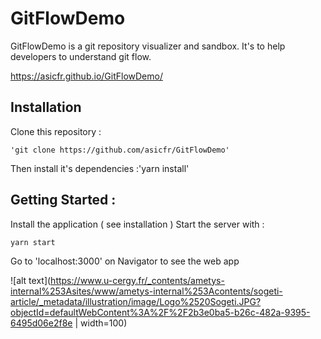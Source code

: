 # GitFlowDemo

GitFlowDemo is a git repository visualizer and sandbox.
It's to help developers to understand git flow.

https://asicfr.github.io/GitFlowDemo/

## Installation

Clone this repository : 

    'git clone https://github.com/asicfr/GitFlowDemo'
    
Then install it's dependencies :'yarn install'

## Getting Started :

Install the application ( see installation )
Start the server with : 
   
    yarn start
    
Go to 'localhost:3000' on Navigator to see the web app

![alt text](https://www.u-cergy.fr/_contents/ametys-internal%253Asites/www/ametys-internal%253Acontents/sogeti-article/_metadata/illustration/image/Logo%2520Sogeti.JPG?objectId=defaultWebContent%3A%2F%2F2b3e0ba5-b26c-482a-9395-6495d06e2f8e | width=100)
